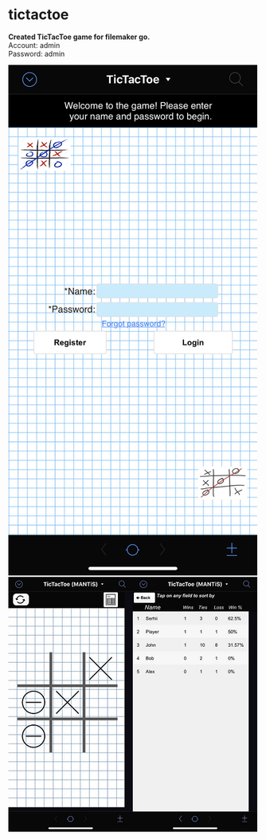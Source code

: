 # tictactoe

__Created TicTacToe game for filemaker go.__  
Account: admin  
Password: admin  

![Register layout](https://github.com/MANT-i-S/tictactoe/blob/master/IMG_E1660.JPG)![Playground layout](https://github.com/MANT-i-S/tictactoe/blob/master/IMG_E1420.JPG)![Users layout](https://github.com/MANT-i-S/tictactoe/blob/master/IMG_E1421.JPG)
